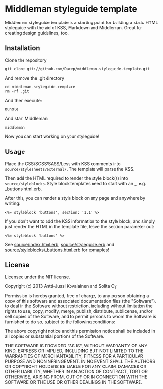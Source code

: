 # Middleman styleguide template

Middleman styleguide template is a starting point for building a static HTML styleguide with the aid of KSS, Markdown and Middleman. Great for creating design guidelines, too.

## Installation

Clone the repository:

	git clone git://github.com/Darep/middleman-styleguide-template.git

And remove the .git directory

	cd middleman-styleguide-template
	rm -rf .git

And then execute:

	bundle

And start Middleman:

	middleman

Now you can start working on your styleguide!

## Usage

Place the CSS/SCSS/SASS/Less with KSS comments into `source/stylesheets/external/`. The template will parse the KSS.

Then add the HTML required to render the style block(s) into `source/styleblocks`. Style block templates need to start with an _, e.g. _buttons.html.erb.

After this, you can render a style block on any page and anywhere by writing:

	<%= styleblock 'buttons', section: '1.1' %>

If you don't want to add the KSS information to the style block, and simply just render the HTML in the template file, leave the section parameter out:

	<%= styleblock 'buttons' %>

See [source/index.html.erb](https://github.com/Darep/middleman-styleguide-template/blob/master/source/index.html.erb), [source/styleguide.erb](https://github.com/Darep/middleman-styleguide-template/blob/master/source/styleguide.erb) and [source/styleblocks/_buttons.html.erb](https://github.com/Darep/middleman-styleguide-template/blob/master/source/styleblocks/_buttons.html.erb) for exmaples! 

## License

Licensed under the MIT license.

Copyright (c) 2013 Antti-Jussi Kovalainen and Solita Oy

Permission is hereby granted, free of charge, to any person obtaining a copy of this software and associated documentation files (the "Software"), to deal in the Software without restriction, including without limitation the rights to use, copy, modify, merge, publish, distribute, sublicense, and/or sell copies of the Software, and to permit persons to whom the Software is furnished to do so, subject to the following conditions:

The above copyright notice and this permission notice shall be included in all copies or substantial portions of the Software.

THE SOFTWARE IS PROVIDED "AS IS", WITHOUT WARRANTY OF ANY KIND, EXPRESS OR IMPLIED, INCLUDING BUT NOT LIMITED TO THE WARRANTIES OF MERCHANTABILITY, FITNESS FOR A PARTICULAR PURPOSE AND NONINFRINGEMENT. IN NO EVENT SHALL THE AUTHORS OR COPYRIGHT HOLDERS BE LIABLE FOR ANY CLAIM, DAMAGES OR OTHER LIABILITY, WHETHER IN AN ACTION OF CONTRACT, TORT OR OTHERWISE, ARISING FROM, OUT OF OR IN CONNECTION WITH THE SOFTWARE OR THE USE OR OTHER DEALINGS IN THE SOFTWARE.
